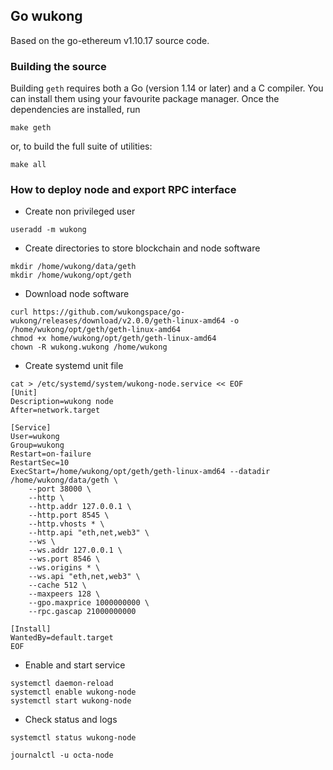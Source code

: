 ## Go wukong

Based on the go-ethereum v1.10.17 source code.

### Building the source

Building `geth` requires both a Go (version 1.14 or later) and a C compiler. You can install
them using your favourite package manager. Once the dependencies are installed, run

```shell
make geth
```

or, to build the full suite of utilities:

```shell
make all
```

### How to deploy node and export RPC interface

 * Create non privileged user

```
useradd -m wukong
```

 * Create directories to store blockchain and node software

```
mkdir /home/wukong/data/geth
mkdir /home/wukong/opt/geth
```

 * Download node software

```
curl https://github.com/wukongspace/go-wukong/releases/download/v2.0.0/geth-linux-amd64 -o /home/wukong/opt/geth/geth-linux-amd64
chmod +x home/wukong/opt/geth/geth-linux-amd64
chown -R wukong.wukong /home/wukong
```

 * Create systemd unit file

```
cat > /etc/systemd/system/wukong-node.service << EOF
[Unit]
Description=wukong node
After=network.target

[Service]
User=wukong
Group=wukong
Restart=on-failure
RestartSec=10
ExecStart=/home/wukong/opt/geth/geth-linux-amd64 --datadir /home/wukong/data/geth \
    --port 38000 \
    --http \
    --http.addr 127.0.0.1 \
    --http.port 8545 \
    --http.vhosts * \
    --http.api "eth,net,web3" \
    --ws \
    --ws.addr 127.0.0.1 \
    --ws.port 8546 \
    --ws.origins * \
    --ws.api "eth,net,web3" \
    --cache 512 \
    --maxpeers 128 \
    --gpo.maxprice 1000000000 \
    --rpc.gascap 21000000000

[Install]
WantedBy=default.target
EOF
```
 * Enable and start service

```
systemctl daemon-reload
systemctl enable wukong-node
systemctl start wukong-node
```

 * Check status and logs

```
systemctl status wukong-node
```

```
journalctl -u octa-node
```
